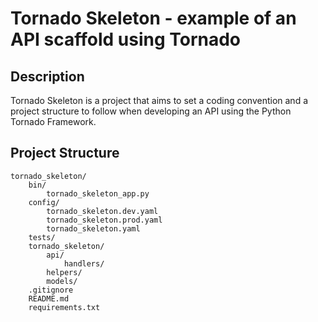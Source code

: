 # Tornado Skeleton - example of an API scaffold using Tornado

## Description
Tornado Skeleton is a project that aims to set a coding convention and a project structure to follow when developing 
an API using the Python Tornado Framework.

## Project Structure
```
tornado_skeleton/
    bin/
        tornado_skeleton_app.py
    config/
        tornado_skeleton.dev.yaml
        tornado_skeleton.prod.yaml
        tornado_skeleton.yaml
    tests/
    tornado_skeleton/
        api/
            handlers/
        helpers/
        models/
    .gitignore
    README.md
    requirements.txt
```